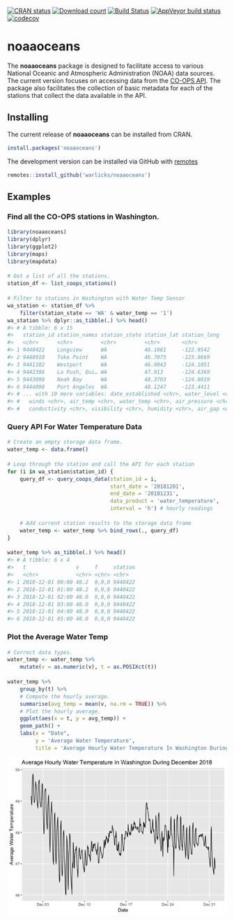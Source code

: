 <!-- README.md is generated from README.Rmd. Please edit that file -->
[![CRAN status](https://www.r-pkg.org/badges/version/noaaoceans)](https://cran.r-project.org/package=noaaoceans) [![Download count](https://cranlogs.r-pkg.org/badges/grand-total/noaaoceans)](https://cran.r-project.org/package=noaaoceans) [![Build Status](https://travis-ci.org/warlicks/NOAATides.svg?branch=master)](https://travis-ci.org/warlicks/noaaoceans) [![AppVeyor build status](https://ci.appveyor.com/api/projects/status/github/warlicks/noaaoceans?branch=master&svg=true)](https://ci.appveyor.com/project/warlicks/noaaoceans) [![codecov](https://codecov.io/gh/warlicks/NOAATides/branch/master/graph/badge.svg)](https://codecov.io/gh/warlicks/noaaoceans)

noaaoceans
==========

The **noaaoceans** package is designed to facilitate access to various National Oceanic and Atmospheric Administration (NOAA) data sources. The current version focuses on accessing data from the [CO-OPS API](https://tidesandcurrents.noaa.gov/api/). The package also facilitates the collection of basic metadata for each of the stations that collect the data available in the API.

Installing
----------

The current release of **noaaoceans** can be installed from CRAN.

``` r
install.packages('noaaoceans')
```

The development version can be installed via GitHub with [remotes](https://CRAN.R-project.org/package=remotes)

``` r
remotes::install_github('warlicks/noaaoceans')
```

Examples
--------

### Find all the CO-OPS stations in Washington.

``` r
library(noaaoceans)
library(dplyr)
library(ggplot2)
library(maps)
library(mapdata)

# Get a list of all the stations.
station_df <- list_coops_stations()

# Filter to stations in Washington with Water Temp Sensor
wa_station <- station_df %>% 
    filter(station_state == 'WA' & water_temp == '1')
wa_station %>% dplyr::as_tibble(.) %>% head()
#> # A tibble: 6 x 15
#>   station_id station_names station_state station_lat station_long
#>   <chr>      <chr>         <chr>         <chr>       <chr>       
#> 1 9440422    Longview      WA            46.1061     -122.9542   
#> 2 9440910    Toke Point    WA            46.7075     -123.9669   
#> 3 9441102    Westport      WA            46.9043     -124.1051   
#> 4 9442396    La Push, Qui… WA            47.913      -124.6369   
#> 5 9443090    Neah Bay      WA            48.3703     -124.6019   
#> 6 9444090    Port Angeles  WA            48.1247     -123.4411   
#> # ... with 10 more variables: date_established <chr>, water_level <chr>,
#> #   winds <chr>, air_temp <chr>, water_temp <chr>, air_pressure <chr>,
#> #   conductivity <chr>, visibility <chr>, humidity <chr>, air_gap <chr>
```

### Query API For Water Temperature Data

``` r
# Create an empty storage data frame. 
water_temp <- data.frame()

# Loop through the station and call the API for each station
for (i in wa_station$station_id) {
    query_df <- query_coops_data(station_id = i,
                                 start_date = '20181201',
                                 end_date = '20181231',
                                 data_product = 'water_temperature',
                                 interval = 'h') # hourly readings
    
    # Add current station results to the storage data frame 
    water_temp <- water_temp %>% bind_rows(., query_df)
}

water_temp %>% as_tibble(.) %>% head()
#> # A tibble: 6 x 4
#>   t                v     f     station
#>   <chr>            <chr> <chr> <chr>  
#> 1 2018-12-01 00:00 48.2  0,0,0 9440422
#> 2 2018-12-01 01:00 48.2  0,0,0 9440422
#> 3 2018-12-01 02:00 48.0  0,0,0 9440422
#> 4 2018-12-01 03:00 48.0  0,0,0 9440422
#> 5 2018-12-01 04:00 48.0  0,0,0 9440422
#> 6 2018-12-01 05:00 48.0  0,0,0 9440422
```

### Plot the Average Water Temp

``` r
# Correct data types. 
water_temp <- water_temp %>% 
    mutate(v = as.numeric(v), t = as.POSIXct(t))

water_temp %>% 
    group_by(t) %>% 
    # Compute the hourly average. 
    summarise(avg_temp = mean(v, na.rm = TRUE)) %>% 
    # Plot the hourly average. 
    ggplot(aes(x = t, y = avg_temp)) +
    geom_path() +
    labs(x = "Date",
         y = 'Average Water Temperature',
         title = 'Average Hourly Water Temperature In Washington During December 2018')
```

![](tools/README-plot_data-1.png)
